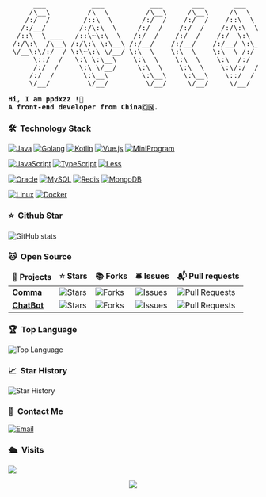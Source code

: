 <!---
ppdxzz/ppdxzz is a ✨ special ✨ repository because its `README.md` (this file) appears on your GitHub profile.
You can click the Preview link to take a look at your changes.
--->
<pre>
      ___           ___           ___       ___       ___     
     /\__\         /\  \         /\__\     /\__\     /\  \    
    /:/  /        /::\  \       /:/  /    /:/  /    /::\  \   
   /:/__/        /:/\:\  \     /:/  /    /:/  /    /:/\:\  \  
  /::\  \ ___   /::\~\:\  \   /:/  /    /:/  /    /:/  \:\  \ 
 /:/\:\  /\__\ /:/\:\ \:\__\ /:/__/    /:/__/    /:/__/ \:\__\
 \/__\:\/:/  / \:\~\:\ \/__/ \:\  \    \:\  \    \:\  \ /:/  /
      \::/  /   \:\ \:\__\    \:\  \    \:\  \    \:\  /:/  / 
      /:/  /     \:\ \/__/     \:\  \    \:\  \    \:\/:/  /  
     /:/  /       \:\__\        \:\__\    \:\__\    \::/  /   
     \/__/         \/__/         \/__/     \/__/     \/__/    
     
<strong>Hi, I am ppdxzz !👋 </strong>
<strong>A front-end developer from China🇨🇳. </strong>
</pre>
### 🛠 &nbsp;Technology Stack
[![Java](https://img.shields.io/badge/-Java-007396?style=flat-square&logo=coffeescript&logoColor=ffffff)](https://www.java.com/zh-CN/)
[![Golang](https://img.shields.io/badge/-Golang-00ACD7?style=flat-square&logo=Go&logoColor=ffffff)](https://go.dev/)
[![Kotlin](https://img.shields.io/badge/-Kotlin-0095D5?style=flat-square&logo=kotlin&logoColor=ffffff)](https://kotlinlang.org/)
[![Vue.js](https://img.shields.io/badge/-Vue.js-4FC08D?style=flat-square&logo=Vue.js&logoColor=ffffff)](https://vuejs.org/)
[![MiniProgram](https://img.shields.io/badge/-MiniProgram-333333?style=flat-square&logo=wechat)](https://developers.weixin.qq.com/miniprogram/dev/)

[![JavaScript](https://img.shields.io/badge/-JavaScript-F7DF1E?style=flat-square&logo=javascript&logoColor=000000&labelColor=%23F7DF1C&color=%23FFCE5A)](https://www.javascript.com/)
[![TypeScript](https://img.shields.io/badge/-TypeScript-3178C6?style=flat-square&logo=typescript&logoColor=ffffff)](https://www.typescriptlang.org/)
[![Less](https://img.shields.io/badge/-Less-1D365D?style=flat-square&logo=less&logoColor=ffffff)](http://lesscss.org/)

[![Oracle](https://img.shields.io/badge/-Oracle-F80000?style=flat-square&logo=Oracle&logoColor=ffffff)](https://www.oracle.com/)
[![MySQL](https://img.shields.io/badge/MySQL-%2300f.svg?style=flat-square&logo=mysql&logoColor=white)](https://www.mysql.com/)
[![Redis](https://img.shields.io/badge/-Redis-D82C20?style=flat-square&logo=Redis&logoColor=ffffff)](https://redis.io/)
[![MongoDB](https://img.shields.io/badge/-MongoDB-47A248?style=flat-square&logo=MongoDB&logoColor=ffffff)](https://www.mongodb.com/)

[![Linux](https://img.shields.io/badge/-Linux-772953?style=flat-square&logo=linux&logoColor=ffffff)](https://www.linux.org/)
[![Docker](https://img.shields.io/badge/-Docker-2496ED?style=flat-square&logo=Docker&logoColor=ffffff)](https://www.docker.com/)

### ⭐ &nbsp;Github Star
![GitHub stats](https://github-readme-stats.vercel.app/api?username=ppdxzz&show_icons=true&theme=radical&include_all_commits=true) 

### 🐱 &nbsp;Open Source
<table>
  <thead align="center">
    <tr border: none;>
      <td><b>🎁 Projects</b></td>
      <td><b>⭐ Stars</b></td>
      <td><b>📚 Forks</b></td>
      <td><b>🛎 Issues</b></td>
      <td><b>📬 Pull requests</b></td>
    </tr>
  </thead>
  <tbody>
    <tr>
      <td><a href="https://github.com/ppdxzz/Comma"><b>Comma</b></a></td>
      <td><img alt="Stars" src="https://img.shields.io/github/stars/ppdxzz/Comma?style=flat-square&labelColor=343b41"/></td>
      <td><img alt="Forks" src="https://img.shields.io/github/forks/ppdxzz/Comma?style=flat-square&labelColor=343b41"/></td>
      <td><img alt="Issues" src="https://img.shields.io/github/issues/ppdxzz/Comma?style=flat-square&labelColor=343b41"/></td>
      <td><img alt="Pull Requests" src="https://img.shields.io/github/issues-pr/ppdxzz/Comma?style=flat-square&labelColor=343b41"/></td>
    </tr>
    <tr>
      <td><a href="https://github.com/ppdxzz/ChatBot"><b>ChatBot</b></a></td>
      <td><img alt="Stars" src="https://img.shields.io/github/stars/ppdxzz/ChatBot?style=flat-square&labelColor=343b41"/></td>
      <td><img alt="Forks" src="https://img.shields.io/github/forks/ppdxzz/ChatBot?style=flat-square&labelColor=343b41"/></td>
      <td><img alt="Issues" src="https://img.shields.io/github/issues/ppdxzz/ChatBot?style=flat-square&labelColor=343b41"/></td>
      <td><img alt="Pull Requests" src="https://img.shields.io/github/issues-pr/ppdxzz/ChatBot?style=flat-square&labelColor=343b41"/></td>
    </tr>
  </tbody>
</table>

### 🏆 &nbsp;Top Language
<img alt = "Top Language" src="https://github-readme-stats.vercel.app/api/top-langs/?username=ppdxzz&theme=radical&layout=compact">

### 📈 &nbsp;Star History
<img alt = "Star History" src="https://api.star-history.com/svg?repos=ppdxzz/ppdxzz&type=Date">

### 💬 &nbsp;Contact Me
<a href="mailto:peichenwan@gmail.com"><img alt="Email" src="https://img.shields.io/badge/Email-peichenwan@gmail.com-black?style=flat-square&logo=gmail"></a>

### 🛳 &nbsp;Visits
<img src="https://profile-counter.glitch.me/ppdxzz/count.svg" />

<p align="center">
  <img src="https://capsule-render.vercel.app/api?type=waving&color=gradient&height=60&section=footer"/>
</p>
